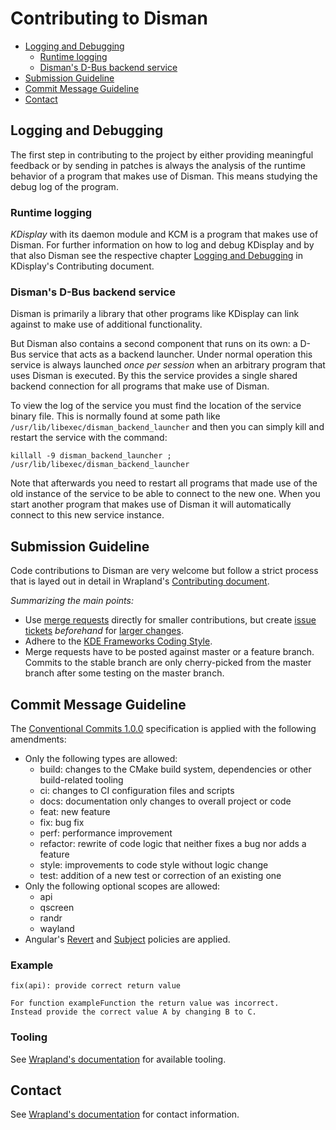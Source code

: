 # Contributing to Disman

 - [Logging and Debugging](#logging-and-debugging)
     - [Runtime logging](#runtime-logging)
     - [Disman's D-Bus backend service](#dismans-d-bus-backend-service)
 - [Submission Guideline](#submission-guideline)
 - [Commit Message Guideline](#commit-message-guideline)
 - [Contact](#contact)

## Logging and Debugging
The first step in contributing to the project
by either providing meaningful feedback
or by sending in patches
is always the analysis of the runtime behavior of a program
that makes use of Disman.
This means studying the debug log
of the program.

### Runtime logging
*KDisplay* with its daemon module and KCM is a program that makes use of Disman.
For further information on how to log and debug KDisplay and by that also Disman
see the respective chapter [Logging and Debugging][kdisplay-log-debug]
in KDisplay's Contributing document.

### Disman's D-Bus backend service
Disman is primarily a library that other programs like KDisplay can link against to make use
of additional functionality.

But Disman also contains a second component that runs on its own:
a D-Bus service that acts as a backend launcher.
Under normal operation this service is always launched *once per session*
when an arbitrary program that uses Disman is executed.
By this the service provides a single shared backend connection
for all programs that make use of Disman.

To view the log of the service you must find the location of the service binary file.
This is normally found at some path like `/usr/lib/libexec/disman_backend_launcher` and then you
can simply kill and restart the service with the command:

    killall -9 disman_backend_launcher ; /usr/lib/libexec/disman_backend_launcher

Note that afterwards you need to restart all programs that made use of the old
instance of the service to be able to connect to the new one.
When you start another program that makes use of Disman
it will automatically connect to this new service instance.

## Submission Guideline
Code contributions to Disman are very welcome but follow a strict process that is layed out in
detail in Wrapland's [Contributing document][wrapland-submissions].

*Summarizing the main points:*

* Use [merge requests][merge-request] directly for smaller contributions, but create
  [issue tickets][issue] *beforehand* for [larger changes][wrapland-large-changes].
* Adhere to the [KDE Frameworks Coding Style][frameworks-style].
* Merge requests have to be posted against master or a feature branch. Commits to the stable branch
  are only cherry-picked from the master branch after some testing on the master branch.

## Commit Message Guideline
The [Conventional Commits 1.0.0][conventional-commits] specification is applied with the following
amendments:

* Only the following types are allowed:
  * build: changes to the CMake build system, dependencies or other build-related tooling
  * ci: changes to CI configuration files and scripts
  * docs: documentation only changes to overall project or code
  * feat: new feature
  * fix: bug fix
  * perf: performance improvement
  * refactor: rewrite of code logic that neither fixes a bug nor adds a feature
  * style: improvements to code style without logic change
  * test: addition of a new test or correction of an existing one
* Only the following optional scopes are allowed:
  * api
  * qscreen
  * randr
  * wayland
* Angular's [Revert][angular-revert] and [Subject][angular-subject] policies are applied.

### Example

    fix(api): provide correct return value

    For function exampleFunction the return value was incorrect.
    Instead provide the correct value A by changing B to C.

### Tooling
See [Wrapland's documentation][wrapland-tooling] for available tooling.

## Contact
See [Wrapland's documentation][wrapland-contact] for contact information.

[angular-revert]: https://github.com/angular/angular/blob/3cf2005a936bec2058610b0786dd0671dae3d358/CONTRIBUTING.md#revert
[angular-subject]: https://github.com/angular/angular/blob/3cf2005a936bec2058610b0786dd0671dae3d358/CONTRIBUTING.md#subject
[conventional-commits]: https://www.conventionalcommits.org/en/v1.0.0/#specification
[frameworks-style]: https://community.kde.org/Policies/Frameworks_Coding_Style
[issue]: https://gitlab.com/kwinft/disman/-/issues
[kdisplay-log-debug]: https://gitlab.com/kwinft/kdisplay/-/blob/master/CONTRIBUTING.md#logging-and-debugging
[merge-request]: https://gitlab.com/kwinft/disman/-/merge_requests
[plasma-schedule]: https://community.kde.org/Schedules/Plasma_5
[wrapland-contact]: https://gitlab.com/kwinft/wrapland/-/blob/master/CONTRIBUTING.md#contact
[wrapland-large-changes]: https://gitlab.com/kwinft/wrapland/-/blob/master/CONTRIBUTING.md#issues-for-large-changes
[wrapland-submissions]: https://gitlab.com/kwinft/wrapland/-/blob/master/CONTRIBUTING.md#submission-guideline
[wrapland-tooling]: https://gitlab.com/kwinft/wrapland/-/blob/master/CONTRIBUTING.md#tooling
